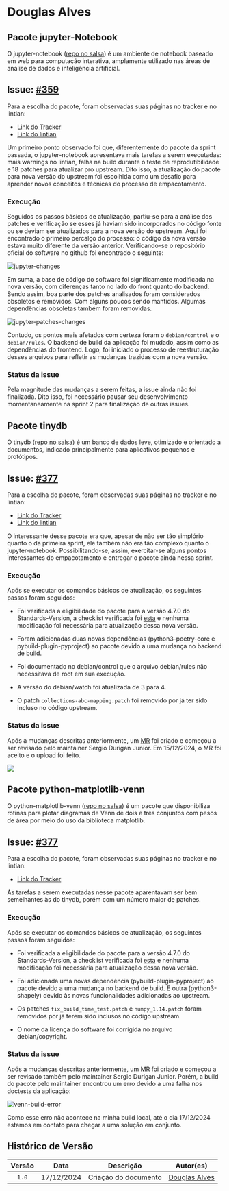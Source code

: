 # Douglas Alves

## Pacote jupyter-Notebook

O jupyter-notebook ([repo no salsa](https://salsa.debian.org/python-team/packages/jupyter-notebook)) é um ambiente de notebook baseado em web para computação interativa, amplamente utilizado nas áreas de análise de dados e inteligência artificial. 

## Issue: [#359](https://salsa.debian.org/debian-brasil-team/docs/-/issues/359)

Para a escolha do pacote, foram observadas suas páginas no tracker e no lintian:

* [Link do Tracker](https://tracker.debian.org/pkg/jupyter-notebook)
* [Link do lintian](https://udd.debian.org/lintian/?packages=jupyter-notebook)
 
Um primeiro ponto observado foi que, diferentemente do pacote da sprint passada, o jupyter-notebook apresentava mais tarefas a serem executadas: mais warnings no lintian, falha na build durante o teste de reprodutibilidade e 18 patches para atualizar pro upstream. Dito isso, a atualização do pacote para nova versão do upstream foi escolhida como um desafio para aprender novos conceitos e técnicas do processo de empacotamento.

### Execução

Seguidos os passos básicos de atualização, partiu-se para a análise dos patches e verificação se esses já haviam sido incorporados no código fonte ou se deviam ser atualizados para a nova versão do upstream. Aqui foi encontrado o primeiro percalço do processo: o código da nova versão estava muito diferente da versão anterior. Verificando-se o repositório oficial do software no github foi encontrado o seguinte:

![jupyter-changes](assets/douglas_package1.png)

Em suma, a base de código do software foi significamente modificada na nova versão, com diferenças tanto no lado do front quanto do backend. Sendo assim, boa parte dos patches analisados foram considerados obsoletos e removidos. Com alguns poucos sendo mantidos. Algumas dependências obsoletas também foram removidas.

![jupyter-patches-changes](assets/douglas_package2.png)

Contudo, os pontos mais afetados com certeza foram o `debian/control` e o `debian/rules`. O backend de build da aplicação foi mudado, assim como as dependências do frontend. Logo, foi iniciado o processo de reestruturação desses arquivos para refletir as mudanças trazidas com a nova versão.

### Status da issue

Pela magnitude das mudanças a serem feitas, a issue ainda não foi finalizada. Dito isso, foi necessário pausar seu desenvolvimento momentaneamente na sprint 2 para finalização de outras issues.

## Pacote tinydb

O tinydb ([repo no salsa](https://salsa.debian.org/python-team/packages/tinydb)) é um banco de dados leve, otimizado e orientado a documentos, indicado principalmente para aplicativos pequenos e protótipos.

## Issue: [#377](https://salsa.debian.org/debian-brasil-team/docs/-/issues/377)

Para a escolha do pacote, foram observadas suas páginas no tracker e no lintian:

* [Link do Tracker](https://tracker.debian.org/pkg/tinydb)
* [Link do lintian](https://udd.debian.org/lintian/?packages=tinydb)
 
O interessante desse pacote era que, apesar de não ser tão simplório quanto o da primeira sprint, ele também não era tão complexo quanto o jupyter-notebook. Possibilitando-se, assim, exercitar-se alguns pontos interessantes do empacotamento e entregar o pacote ainda nessa sprint.

### Execução

Após se executar os comandos básicos de atualização, os seguintes passos foram seguidos:

* Foi verificada a eligibilidade do pacote para a versão 4.7.0 do Standards-Version, a checklist verificada foi [esta](https://www.debian.org/doc/debian-policy/upgrading-checklist.html) e nenhuma modificação foi necessária para atualização dessa nova versão. 

* Foram adicionadas duas novas dependências (python3-poetry-core e pybuild-plugin-pyproject) ao pacote devido a uma mudança no backend de build.

* Foi documentado no debian/control que o arquivo debian/rules não necessitava de root em sua execução.

* A versão do debian/watch foi atualizada de 3 para 4.

* O patch `collections-abc-mapping.patch` foi removido por já ter sido incluso no código upstream.

### Status da issue

Após a mudanças descritas anteriormente, um [MR](https://salsa.debian.org/python-team/packages/tinydb/-/merge_requests/1?commit_id=28201d6062759cf1103250566f342086d4c03475) foi criado e começou a ser revisado pelo maintainer Sergio Durigan Junior. Em 15/12/2024, o MR foi aceito e o upload foi feito.

![](assets/douglas_package3.png)

## Pacote python-matplotlib-venn

O python-matplotlib-venn ([repo no salsa](https://salsa.debian.org/python-team/packages/python-matplotlib-venn)) é um pacote que disponibiliza rotinas para plotar diagramas de Venn de dois e três conjuntos com pesos de área por meio do uso da biblioteca matplotlib.

## Issue: [#377](https://salsa.debian.org/debian-brasil-team/docs/-/issues/377)

Para a escolha do pacote, foram observadas suas páginas no tracker e no lintian:

* [Link do Tracker](https://tracker.debian.org/pkg/python-matplotlib-venn)
 
As tarefas a serem executadas nesse pacote aparentavam ser bem semelhantes às do tinydb, porém com um número maior de patches.

### Execução

Após se executar os comandos básicos de atualização, os seguintes passos foram seguidos:

* Foi verificada a eligibilidade do pacote para a versão 4.7.0 do Standards-Version, a checklist verificada foi [esta](https://www.debian.org/doc/debian-policy/upgrading-checklist.html) e nenhuma modificação foi necessária para atualização dessa nova versão. 

* Foi adicionada uma novas dependência (pybuild-plugin-pyproject) ao pacote devido a uma mudança no backend de build. E outra (python3-shapely) devido às novas funcionalidades adicionadas ao upstream.

* Os patches `fix_build_time_test.patch` e `numpy_1.14.patch` foram removidos por já terem sido inclusos no código upstream.

* O nome da licença do software foi corrigida no arquivo debian/copyright.

### Status da issue

Após a mudanças descritas anteriormente, um [MR](https://salsa.debian.org/python-team/packages/python-matplotlib-venn/-/merge_requests/1) foi criado e começou a ser revisado também pelo maintainer Sergio Durigan Junior. Porém, a build do pacote pelo maintainer encontrou um erro devido a uma falha nos doctests da aplicação: 

![venn-build-error](assets/douglas_package4.png)

Como esse erro não acontece na minha build local, até o dia 17/12/2024 estamos em contato para chegar a uma solução em conjunto.

## Histórico de Versão

| Versão |    Data    |         Descrição          |  Autor(es)  |
| :----: | :--------: | :------------------------: | :---------: |
| `1.0`  | 17/12/2024 | Criação do documento | [Douglas Alves](https://github.com/dougAlvs) |

